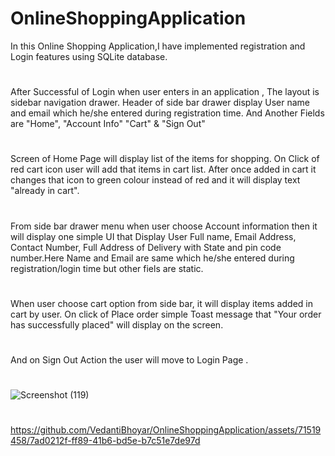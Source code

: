 <span style="color: red;"><h1 >OnlineShoppingApplication</h1></span>

  In this Online Shopping Application,I have implemented registration and 
Login features using SQLite database.

#

  After Successful of Login when user enters in an application , The layout
is sidebar navigation drawer. Header of side bar drawer display User name 
and email which he/she entered during registration time. And Another Fields 
are "Home", "Account Info" "Cart" & "Sign Out"

#

  Screen of Home Page will display list of the items for shopping. On Click of 
red cart icon user will add that items in cart list. After once added in cart 
it changes that icon to green colour instead of red and it will display text "already in cart".

#

  From side bar drawer menu when user choose Account information then it will
display one simple UI that Display User Full name, Email Address, Contact
Number, Full Address of Delivery with State and pin code number.Here Name and
Email are same which he/she entered during registration/login time but other fiels are static.

#

   When  user choose cart option from side bar, it will display items added in cart by
user. On click of Place order simple Toast message that "Your order has successfully placed" 
will display on the screen.

#

And on Sign Out Action the user will move to Login Page .

#

![Screenshot (119)](https://github.com/VedantiBhoyar/OnlineShoppingApplication/assets/71519458/acecb262-1c28-45b8-9284-0d37a03960d1)


#
https://github.com/VedantiBhoyar/OnlineShoppingApplication/assets/71519458/7ad0212f-ff89-41b6-bd5e-b7c51e7de97d


